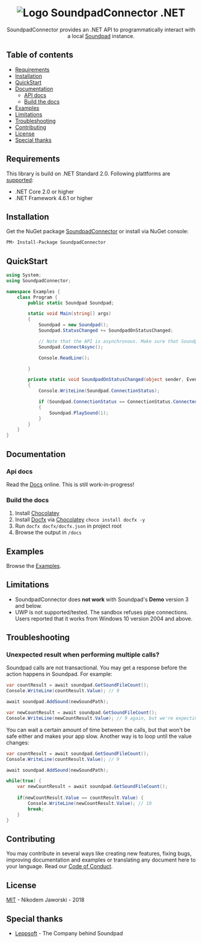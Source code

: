<h1 align="center">
   <img src="docfx/images/SoundpadConnectorLogo.png" alt="Logo SoundpadConnector .NET" title="SoundpadConnector .NET" />
</h1>

<p align="center">
    SoundpadConnector provides an .NET API to programmatically interact with a local <a href="https://store.steampowered.com/app/629520/Soundpad/">Soundpad</a> instance.
</p>

## Table of contents

  * [Requirements](#requirements)
  * [Installation](#installation)
  * [QuickStart](#quickstart)
  * [Documentation](#documentation)
    * [API docs](#api-docs)
    * [Build the docs](#build-the-docs)
  * [Examples](#examples)
  * [Limitations](#limitations)
  * [Troubleshooting](#troubleshooting)
  * [Contributing](#contributing)
  * [License](#license)
  * [Special thanks](#special-thanks)

## Requirements
This library is build on .NET Standard 2.0. Following plattforms are [supported](https://docs.microsoft.com/en-us/dotnet/standard/net-standard#net-implementation-support):

* .NET Core 2.0 or higher
* .NET Framework 4.6.1 or higher


## Installation
Get the NuGet package [SoundpadConnector](https://www.nuget.org/packages/SoundpadConnector) or install via NuGet console:
```bash
PM> Install-Package SoundpadConnector
```

## QuickStart
```csharp
using System;
using SoundpadConnector;

namespace Examples {
    class Program {
        public static Soundpad Soundpad;

        static void Main(string[] args)
        {
            Soundpad = new Soundpad();
            Soundpad.StatusChanged += SoundpadOnStatusChanged;

            // Note that the API is asynchronous. Make sure that Soundpad is connected before executing commands.
            Soundpad.ConnectAsync();

            Console.ReadLine();

        }

        private static void SoundpadOnStatusChanged(object sender, EventArgs e)
        {
            Console.WriteLine(Soundpad.ConnectionStatus);

            if (Soundpad.ConnectionStatus == ConnectionStatus.Connected)
            {
                Soundpad.PlaySound(1);              
            }
        }
    }
}

```

## Documentation

### Api docs
Read the [Docs](https://medokin.github.io/soundpad-connector/api/index.html) online.
This is still work-in-progress!

### Build the docs
1. Install [Chocolatey](https://chocolatey.org/)
2. Install [Docfx]() via [Chocolatey](https://chocolatey.org/) `choco install docfx -y`
3. Run `docfx docfx/docfx.json` in project root
4. Browse the output in `/docs`

## Examples
Browse the [Examples](examples).

## Limitations
- SoundpadConnector does **not work** with Soundpad's **Demo** version 3 and below.
- UWP is not supported/tested. The sandbox refuses pipe connections. Users reported that it works from Windows 10 version 2004 and above.

## Troubleshooting
### Unexpected result when performing multiple calls?
Soundpad calls are not transactional. You may get a response before the action happens in Soundpad. For example:
```csharp
var countResult = await soundpad.GetSoundFileCount();
Console.WriteLine(countResult.Value); // 9

await soundpad.AddSound(newSoundPath);

var newCountResult = await soundpad.GetSoundFileCount();
Console.WriteLine(newCountResult.Value); // 9 again, but we're expecting 10, right?
```

You can wait a certain amount of time between the calls, but that won't be safe either and makes your app slow.
Another way is to loop until the value changes:

```csharp
var countResult = await soundpad.GetSoundFileCount();
Console.WriteLine(countResult.Value); // 9

await soundpad.AddSound(newSoundPath);

while(true) {
    var newCountResult = await soundpad.GetSoundFileCount();
    
    if(newCountResult.Value == countResult.Value) {
        Console.WriteLine(newCountResult.Value); // 10
        break;
    }
}
```

## Contributing
You may contribute in several ways like creating new features, fixing bugs, improving documentation and examples
or translating any document here to your language. Read our [Code of Conduct](CODE_OF_CONDUCT.md).

## License
[MIT](LICENSE) - Nikodem Jaworski - 2018

## Special thanks
* [Leppsoft](https://leppsoft.com/soundpad/de/) - The Company behind Soundpad
